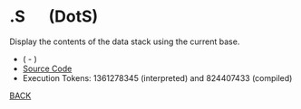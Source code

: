 # .S &emsp; (DotS)
Display the contents of the data stack using the current base.
* ( - )
* [Source Code](../words/tools/DotS.cs)
* Execution Tokens: 1361278345 (interpreted) and 824407433 (compiled)


[BACK](builtins.md#DotS)
